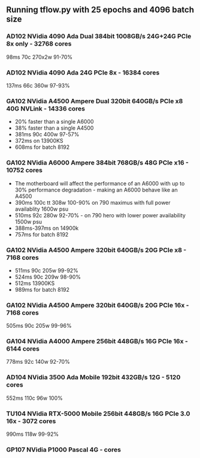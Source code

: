 
## Running tflow.py with 25 epochs and 4096 batch size
### AD102 NVidia 4090 Ada Dual 384bit 1008GB/s 24G+24G PCIe 8x only - 32768 cores
98ms 70c 270x2w 91-70%

### AD102 NVidia 4090 Ada 24G PCIe 8x - 16384 cores
137ms 66c 360w 97-93%

### GA102 NVidia A4500 Ampere Dual 320bit 640GB/s PCIe x8 40G NVLink - 14336 cores
- 20% faster than a single A6000
- 38% faster than a single A4500
- 381ms 90c 400w 97-57% 
- 372ms on 13900KS
- 608ms for batch 8192

### GA102 NVidia A6000 Ampere 384bit 768GB/s 48G PCIe x16 - 10752 cores
- The motherboard will affect the performance of an A6000 with up to 30% performance degradation - making an A6000 behave like an A4500
- 390ms 100c tt 308w 100-90% on 790 maximus with full power availablity 1600w psu
- 510ms 92c 280w 92-70% - on 790 hero with lower power availability 1500w psu
- 388ms-397ms on 14900k
- 757ms for batch 8192

### GA102 NVidia A4500 Ampere 320bit 640GB/s 20G PCIe x8 - 7168 cores
- 511ms 90c 205w 99-92%
- 524ms 90c 209w 98-90%
- 512ms 13900KS
- 989ms for batch 8192

### GA102 NVidia A4500 Ampere 320bit 640GB/s 20G PCIe 16x - 7168 cores
505ms 90c 205w 99-96%

### GA104 NVidia A4000 Ampere 256bit 448GB/s 16G PCIe 16x - 6144 cores
778ms 92c 140w 92-70%

### AD104 NVidia 3500 Ada Mobile 192bit 432GB/s 12G - 5120 cores
552ms 110c 96w 100%

### TU104 NVidia RTX-5000 Mobile 256bit 448GB/s 16G PCIe 3.0 16x - 3072 cores
990ms 118w 99-92%
### GP107 NVidia P1000 Pascal 4G - cores
